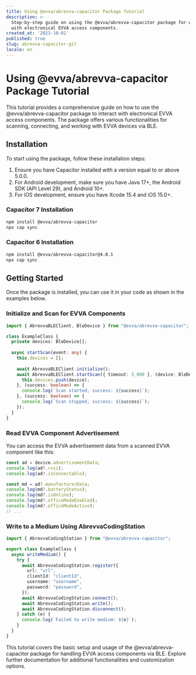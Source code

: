 ```yaml
---
title: Using @evva/abrevva-capacitor Package Tutorial
description: >-
  Step-by-step guide on using the @evva/abrevva-capacitor package for working
  with electronical EVVA access components.
created_at: '2023-10-01'
published: true
slug: abrevva-capacitor-git
locale: en
---
```


# Using @evva/abrevva-capacitor Package Tutorial

This tutorial provides a comprehensive guide on how to use the @evva/abrevva-capacitor package to interact with electronical EVVA access components. The package offers various functionalities for scanning, connecting, and working with EVVA devices via BLE.

## Installation

To start using the package, follow these installation steps:

1. Ensure you have Capacitor installed with a version equal to or above 5.0.0.
2. For Android development, make sure you have Java 17+, the Android SDK (API Level 29), and Android 10+.
3. For iOS development, ensure you have Xcode 15.4 and iOS 15.0+.

### Capacitor 7 Installation

```bash
npm install @evva/abrevva-capacitor
npx cap sync
```

### Capacitor 6 Installation

```bash
npm install @evva/abrevva-capacitor@4.0.1
npx cap sync
```

## Getting Started

Once the package is installed, you can use it in your code as shown in the examples below.

### Initialize and Scan for EVVA Components

```typescript
import { AbrevvaBLEClient, BleDevice } from "@evva/abrevva-capacitor";

class ExampleClass {
  private devices: BleDevice[];
  
  async startScan(event: any) {
    this.devices = [];
   
    await AbrevvaBLEClient.initialize();
    await AbrevvaBLEClient.startScan({ timeout: 5_000 }, (device: BleDevice) => {
      this.devices.push(device);
    }, (success: boolean) => {
      console.log(`Scan started, success: ${success}`);
    }, (success: boolean) => {
      console.log(`Scan stopped, success: ${success}`);
    });
  }
}
```

### Read EVVA Component Advertisement

You can access the EVVA advertisement data from a scanned EVVA component like this:

```typescript
const ad = device.advertisementData;
console.log(ad?.rssi);
console.log(ad?.isConnectable);

const md = ad?.manufacturerData;
console.log(md?.batteryStatus);
console.log(md?.isOnline);
console.log(md?.officeModeEnabled);
console.log(md?.officeModeActive);
// ...
```

### Write to a Medium Using AbrevvaCodingStation

```typescript
import { AbrevvaCodingStation } from "@evva/abrevva-capacitor";

export class ExampleClass {
  async writeMedium() {
    try {
      await AbrevvaCodingStation.register({
        url: "url",
        clientId: "clientId",
        username: "username",
        password: "password",
      });
      await AbrevvaCodingStation.connect();
      await AbrevvaCodingStation.write();
      await AbrevvaCodingStation.disconnect();
    } catch (e) {
      console.log(`Failed to write medium: ${e}`);
    }
  }
}
```

This tutorial covers the basic setup and usage of the @evva/abrevva-capacitor package for handling EVVA access components via BLE. Explore further documentation for additional functionalities and customization options.
```
